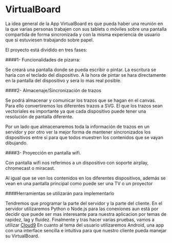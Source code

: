 VirtualBoard
============

La idea general de la App VirtualBoard es que pueda haber una reunión en la que varias personas trabajen con sus tablets o móviles sobre una pantalla compartida de forma sincronizada y con la misma experiencia de usuario que si estuviesen trabajando sobre papel.

El proyecto está dividido en tres fases:

####1- Funcionalidades de pizarra:

Se creará una pantalla donde se pueda escribir o pintar. La escritura se haría con el teclado del dispositivo. A la hora de pintar se hara directamente en la pantalla del dispositivo y sera lo mas real posible.


####2- Almacenaje/Sincronización de trazos

Se podrá almacenar y comunicar los trazos que se hagan en el canvas. Para ello convertiremos los diferentes trazos a SVG. El que los trazos sean vectoriales es importante ya que cada dispositivo puede tener una resolución de pantalla diferente.

Por un lado que almacenaremos toda la información de trazos en un servidor y por otro ver la mejor forma de mantener sincronizados los dispositivos entre si para que todos muestren los contenidos que se vayan dibujando.  

####3- Proyección en pantalla wifi.

Con pantalla wifi nos referimos a un dispositivo con soporte airplay, chromecast o miracast.  

Al igual que se ven los contenidos en los diferentes dispositivos, además se vean en una pantalla principal como puede ser una TV o un proyector

####Herramientas se utilizarán para implementarlo

Tendremos que programar la parte del servidor y la parte del cliente. En el servidor utilizaremos Python o Node.js para las conexiones aun está por decidir que puede ser mas interesante para nuestra aplicacion por temas de rapidez, lag y fluidez. Finalmente y tras hacer varias pruebas, vamos a utilizar [Cloud9](https://c9.io/)
En cuanto al tema del usuario utilizaremos Android, una app con una interface sencilla e intuitiva para que nuestro cliente pueda manejar su VirtualBoard.


